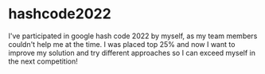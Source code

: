 # hashcode2022

I've participated in google hash code 2022 by myself, as my team members couldn't help me at the time. I was placed top 25% and now I want to improve my solution and try different approaches so I can exceed myself in the next competition!
